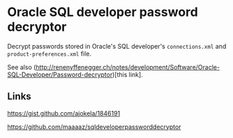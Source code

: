 # Oracle SQL developer password decryptor

Decrypt passwords stored in Oracle's SQL developer's `connections.xml` and `product-preferences.xml` file.

See also (http://renenyffenegger.ch/notes/development/Software/Oracle-SQL-Developer/Password-decryptor)[this link].

## Links

https://gist.github.com/ajokela/1846191

https://github.com/maaaaz/sqldeveloperpassworddecryptor
